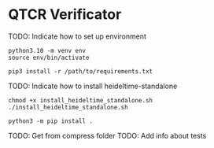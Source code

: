 # QTCR Verificator


TODO: Indicate how to set up environment
```
python3.10 -m venv env
source env/bin/activate
```

```
pip3 install -r /path/to/requirements.txt
```


TODO: Indicate how to install heideltime-standalone
```
chmod +x install_heideltime_standalone.sh
./install_heideltime_standalone.sh
```

```
python3 -m pip install .
```

TODO: Get from compress folder
TODO: Add info about tests
